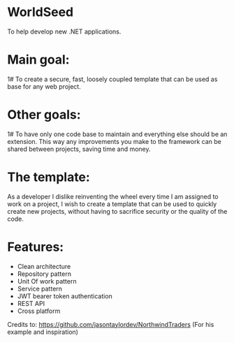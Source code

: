 # WorldSeed
To help develop new .NET applications.

# Main goal:
1# To create a secure, fast, loosely coupled template that can be used as base for any web project.

# Other goals: 
1# To have only one code base to maintain and everything else should be an extension. This way any improvements you make to the framework can be shared between projects, saving time and money.

# The template:
As a developer I dislike reinventing the wheel every time I am assigned to work on a project, I wish to create a template that can be used to quickly create new projects, without having to sacrifice security or the quality of the code.

# Features:
- Clean architecture
- Repository pattern
- Unit Of work pattern
- Service pattern
- JWT bearer token authentication
- REST API
- Cross platform

Credits to:
https://github.com/jasontaylordev/NorthwindTraders (For his example and inspiration)
